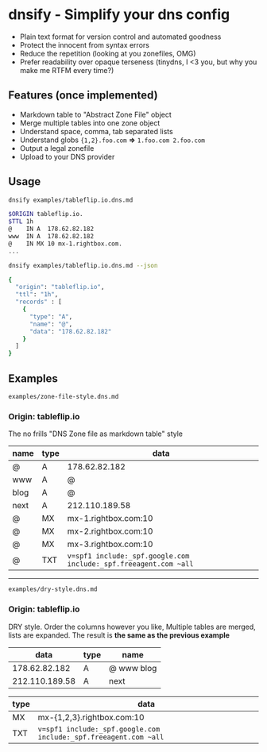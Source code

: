 # dnsify - Simplify your dns config

- Plain text format for version control and automated goodness
- Protect the innocent from syntax errors
- Reduce the repetition (looking at you zonefiles, OMG)
- Prefer readability over opaque terseness (tinydns, I <3 you, but why you make me RTFM every time?)

## Features (once implemented)

- Markdown table to "Abstract Zone File" object
- Merge multiple tables into one zone object
- Understand space, comma, tab separated lists
- Understand globs `{1,2}.foo.com` **=>** `1.foo.com 2.foo.com`
- Output a legal zonefile
- Upload to your DNS provider

## Usage

```sh
dnsify examples/tableflip.io.dns.md

$ORIGIN tableflip.io.
$TTL 1h
@    IN A  178.62.82.182
www  IN A  178.62.82.182
@    IN MX 10 mx-1.rightbox.com.
...

dnsify examples/tableflip.io.dns.md --json

{
  "origin": "tableflip.io",
  "ttl": "1h",
  "records" : [
    {
      "type": "A",
      "name": "@",
      "data": "178.62.82.182"
    }
  ]
}
```

## Examples

`examples/zone-file-style.dns.md`

### Origin: tableflip.io

The no frills "DNS Zone file as markdown table" style

name      | type | data
----------|------|---------------
@         | A    | 178.62.82.182
www       | A    | @
blog      | A    | @
next      | A    | 212.110.189.58
@         | MX   | mx-1.rightbox.com:10
@         | MX   | mx-2.rightbox.com:10
@         | MX   | mx-3.rightbox.com:10
@         | TXT  | `v=spf1 include:_spf.google.com include:_spf.freeagent.com ~all`


---

`examples/dry-style.dns.md`

### Origin: tableflip.io

DRY style. Order the columns however you like, Multiple tables are merged, lists are expanded.
The result is **the same as the previous example**

data           | type | name
-------------- |------|--------------
178.62.82.182  | A    | @ www blog
212.110.189.58 | A    | next

type | data
-----|------
MX   | mx-{1,2,3}.rightbox.com:10
TXT  | `v=spf1 include:_spf.google.com include:_spf.freeagent.com ~all`

